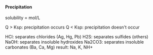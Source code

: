 #### Precipitation
solubility = mol/L

Q > Ksp: precipitation occurs
Q < Ksp: precipitation doesn't occur

HCl: separates chlorides (Ag, Hg, Pb)
H2S: separates sulfides (others)
NaOH: separates insoluble hydroxides
Na2CO3: separates insoluble carbonates (Ba, Ca, Mg)
result:  Na, K, NH+
